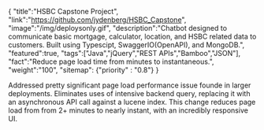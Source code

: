 {
    "title":"HSBC Capstone Project",
    "link":"https://github.com/jydenberg/HSBC_Capstone",
    "image":"/img/deploysonly.gif",
    "description":"Chatbot designed to communicate basic mortgage, calculator, location, and HSBC related data to customers. Built using Typescipt, SwaggerIO(OpenAPI), and MongoDB.",
    "featured":true,
    "tags":["Java","jQuery","REST APIs","Bamboo","JSON"],
    "fact":"Reduce page load time from minutes to instantaneous.",
    "weight":"100",
    "sitemap": {"priority" : "0.8"}
}

Addressed pretty significant page load performance issue founde in larger deployments. Eliminates uses of intensive backend query, replacing it with an asynchronous API call against a lucene index. This change reduces page load from from 2+ minutes to nearly instant, with an incredibly responsive UI.

